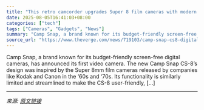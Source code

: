 ```yaml
---
title: "This retro camcorder upgrades Super 8 film cameras with modern conveniences"
date: 2025-08-05T16:41:03+08:00
categories: ["tech"]
tags: ["Cameras", "Gadgets", "News"]
summary: "Camp Snap, a brand known for its budget-friendly screen-free digital cameras, has announced its first video camera. The new Camp Snap CS-8’s design was inspired by the Super 8mm film cameras released "
source_url: "https://www.theverge.com/news/719103/camp-snap-cs8-digital-kodak-super-8-film-camer"
---
```


Camp Snap, a brand known for its budget-friendly screen-free digital cameras, has announced its first video camera. The new Camp Snap CS-8’s design was inspired by the Super 8mm film cameras released by companies like Kodak and Canon in the ‘60s and ‘70s. Its functionality is similarly limited and streamlined to make the CS-8 user-friendly, [&#8230;]

---

*来源: [原文链接](https://www.theverge.com/news/719103/camp-snap-cs8-digital-kodak-super-8-film-camer)*
